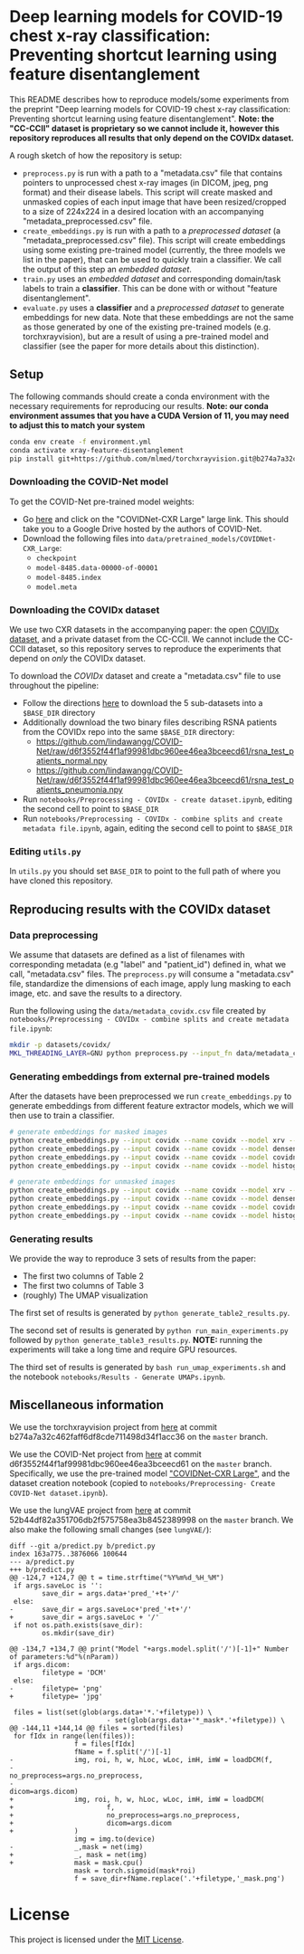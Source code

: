 # Deep learning models for COVID-19 chest x-ray classification: Preventing shortcut learning using feature disentanglement

This README describes how to reproduce models/some experiments from the preprint "Deep learning models for COVID-19 chest x-ray classification: Preventing shortcut learning using feature disentanglement". **Note: the "CC-CCII" dataset is proprietary so we cannot include it, however this repository reproduces all results that only depend on the COVIDx dataset.**

A rough sketch of how the repository is setup:
- `preprocess.py` is run with a path to a "metadata.csv" file that contains pointers to unprocessed chest x-ray images (in DICOM, jpeg, png format) and their disease labels. This script will create masked and unmasked copies of each input image that have been resized/cropped to a size of 224x224 in a desired location with an accompanying "metadata_preprocessed.csv" file.
- `create_embeddings.py` is run with a path to a _preprocessed dataset_ (a "metadata_preprocessed.csv" file). This script will create embeddings using some existing pre-trained model (currently, the three models we list in the paper), that can be used to quickly train a classifier. We call the output of this step an _embedded dataset_.
- `train.py` uses an _embedded dataset_ and corresponding domain/task labels to train a **classifier**. This can be done with or without "feature disentanglement".
- `evaluate.py` uses a **classifier** and a _preprocessed dataset_ to generate embeddings for new data. Note that these embeddings are not the same as those generated by one of the existing pre-trained models (e.g. torchxrayvision), but are a result of using a pre-trained model and classifier (see the paper for more details about this distinction).


## Setup

The following commands should create a conda environment with the necessary requirements for reproducing our results. **Note: our conda environment assumes that you have a CUDA Version of 11, you may need to adjust this to match your system**

```bash
conda env create -f environment.yml
conda activate xray-feature-disentanglement
pip install git+https://github.com/mlmed/torchxrayvision.git@b274a7a32c462faff6df8cde711498d34f1acc36 # install torchxrayvision at the specific commit we used
```

### Downloading the COVID-Net model

To get the COVID-Net pre-trained model weights:
- Go [here](https://github.com/lindawangg/COVID-Net/blob/master/docs/models.md) and click on the "COVIDNet-CXR Large" large link. This should take you to a Google Drive hosted by the authors of COVID-Net.
- Download the following files into `data/pretrained_models/COVIDNet-CXR_Large`:
  - `checkpoint`
  - `model-8485.data-00000-of-00001`
  - `model-8485.index`
  - `model.meta`

### Downloading the COVIDx dataset

We use two CXR datasets in the accompanying paper: the open [COVIDx dataset](https://github.com/lindawangg/COVID-Net), and a private dataset from the CC-CCII. We cannot include the CC-CCII dataset, so this repository serves to reproduce the experiments that depend on _only_ the COVIDx dataset.

To download the *COVIDx* dataset and create a "metadata.csv" file to use throughout the pipeline:
- Follow the directions [here](https://github.com/lindawangg/COVID-Net/blob/master/docs/COVIDx.md) to download the 5 sub-datasets into a `$BASE_DIR` directory
- Additionally download the two binary files describing RSNA patients from the COVIDx repo into the same `$BASE_DIR` directory:
  - https://github.com/lindawangg/COVID-Net/raw/d6f3552f44f1af99981dbc960ee46ea3bceecd61/rsna_test_patients_normal.npy
  - https://github.com/lindawangg/COVID-Net/raw/d6f3552f44f1af99981dbc960ee46ea3bceecd61/rsna_test_patients_pneumonia.npy
- Run `notebooks/Preprocessing - COVIDx - create dataset.ipynb`, editing the second cell to point to `$BASE_DIR`
- Run `notebooks/Preprocessing - COVIDx - combine splits and create metadata file.ipynb`, again, editing the second cell to point to `$BASE_DIR`

### Editing `utils.py`

In `utils.py` you should set `BASE_DIR` to point to the full path of where you have cloned this repository.



## Reproducing results with the COVIDx dataset

### Data preprocessing

We assume that datasets are defined as a list of filenames with corresponding metadata (e.g "label" and "patient_id") defined in, what we call, "metadata.csv" files. The `preprocess.py` will consume a "metadata.csv" file, standardize the dimensions of each image, apply lung masking to each image, etc. and save the results to a directory.

Run the following using the `data/metadata_covidx.csv` file created by `notebooks/Preprocessing - COVIDx - combine splits and create metadata file.ipynb`:
```bash
mkdir -p datasets/covidx/
MKL_THREADING_LAYER=GNU python preprocess.py --input_fn data/metadata_covidx.csv --output_dir datasets/covidx/ --disable_flip_preprocessing --overwrite
```

### Generating embeddings from external pre-trained models

After the datasets have been preprocessed we run `create_embeddings.py` to generate embeddings from different feature extractor models, which we will then use to train a classifier.
```bash
# generate embeddings for masked images
python create_embeddings.py --input covidx --name covidx --model xrv --mask masked --output_dir datasets/embeddings/
python create_embeddings.py --input covidx --name covidx --model densenet --mask masked --output_dir datasets/embeddings/
python create_embeddings.py --input covidx --name covidx --model covidnet --mask masked --output_dir datasets/embeddings/
python create_embeddings.py --input covidx --name covidx --model histogram --mask masked --output_dir datasets/embeddings/

# generate embeddings for unmasked images
python create_embeddings.py --input covidx --name covidx --model xrv --mask unmasked --output_dir datasets/embeddings/
python create_embeddings.py --input covidx --name covidx --model densenet --mask unmasked --output_dir datasets/embeddings/
python create_embeddings.py --input covidx --name covidx --model covidnet --mask unmasked --output_dir datasets/embeddings/
python create_embeddings.py --input covidx --name covidx --model histogram --mask unmasked --output_dir datasets/embeddings/
```

### Generating results

We provide the way to reproduce 3 sets of results from the paper:
- The first two columns of Table 2
- The first two columns of Table 3
- (roughly) The UMAP visualization


The first set of results is generated by `python generate_table2_results.py`.

The second set of results is generated by `python run_main_experiments.py` followed by `python generate_table3_results.py`. **NOTE:** running the experiments will take a long time and require GPU resources.

The third set of results is generated by `bash run_umap_experiments.sh` and the notebook `notebooks/Results - Generate UMAPs.ipynb`.


## Miscellaneous information

We use the torchxrayvision project from [here](https://github.com/mlmed/torchxrayvision) at commit b274a7a32c462faff6df8cde711498d34f1acc36 on the `master` branch.

We use the COVID-Net project from [here](https://github.com/lindawangg/COVID-Net) at commit d6f3552f44f1af99981dbc960ee46ea3bceecd61 on the `master` branch. Specifically, we use the pre-trained model ["COVIDNet-CXR Large"](https://github.com/lindawangg/COVID-Net/blob/master/docs/models.md), and the dataset creation notebook (copied to `notebooks/Preprocessing- Create COVID-Net dataset.ipynb`).

We use the lungVAE project from [here](https://github.com/raghavian/lungVAE) at commit 52b44df82a351706db2f575758ea3b8452389998 on the `master` branch. We also make the following small changes (see `lungVAE/`):

```
diff --git a/predict.py b/predict.py
index 163a775..3876066 100644
--- a/predict.py
+++ b/predict.py
@@ -124,7 +124,7 @@ t = time.strftime("%Y%m%d_%H_%M")
 if args.saveLoc is '':
        save_dir = args.data+'pred_'+t+'/'
 else:
-       save_dir = args.saveLoc+'pred_'+t+'/'
+       save_dir = args.saveLoc + '/'
 if not os.path.exists(save_dir):
        os.mkdir(save_dir)

@@ -134,7 +134,7 @@ print("Model "+args.model.split('/')[-1]+" Number of parameters:%d"%(nParam))
 if args.dicom:
        filetype = 'DCM'
 else:
-       filetype= 'png'
+       filetype= 'jpg'

 files = list(set(glob(args.data+'*.'+filetype)) \
                        - set(glob(args.data+'*_mask*.'+filetype)) \
@@ -144,11 +144,14 @@ files = sorted(files)
 for fIdx in range(len(files)):
                f = files[fIdx]
                fName = f.split('/')[-1]
-               img, roi, h, w, hLoc, wLoc, imH, imW = loadDCM(f,
-                                                                                                       no_preprocess=args.no_preprocess,
-                                                                                                       dicom=args.dicom)
+               img, roi, h, w, hLoc, wLoc, imH, imW = loadDCM(
+                       f,
+                       no_preprocess=args.no_preprocess,
+                       dicom=args.dicom
+               )
                img = img.to(device)
-               _,mask = net(img)
+               _, mask = net(img)
+               mask = mask.cpu()
                mask = torch.sigmoid(mask*roi)
                f = save_dir+fName.replace('.'+filetype,'_mask.png')
```


# License

This project is licensed under the [MIT License](LICENSE).

